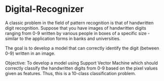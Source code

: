 # Digital-Recognizer
A classic problem in the field of pattern recognition is that of handwritten digit recognition. Suppose that you have images of handwritten digits ranging from 0-9 written by various people in boxes of a specific size - similar to the application forms in banks and universities.

 

The goal is to develop a model that can correctly identify the digit (between 0-9) written in an image. 

Objective: 
To develop a model using Support Vector Machine which should correctly classify the handwritten digits from 0-9 based on the pixel values given as features. Thus, this is a 10-class classification problem. 
